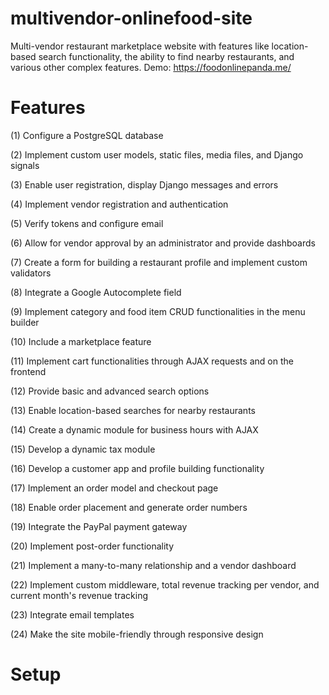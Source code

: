 # multivendor-onlinefood-site

Multi-vendor restaurant marketplace website with features like location-based search functionality, the ability to find nearby restaurants, and various other complex features.
Demo: https://foodonlinepanda.me/

# Features

(1) Configure a PostgreSQL database

(2) Implement custom user models, static files, media files, and Django signals

(3) Enable user registration, display Django messages and errors

(4) Implement vendor registration and authentication

(5) Verify tokens and configure email

(6) Allow for vendor approval by an administrator and provide dashboards

(7) Create a form for building a restaurant profile and implement custom validators

(8) Integrate a Google Autocomplete field

(9) Implement category and food item CRUD functionalities in the menu builder

(10) Include a marketplace feature

(11) Implement cart functionalities through AJAX requests and on the frontend

(12) Provide basic and advanced search options

(13) Enable location-based searches for nearby restaurants

(14) Create a dynamic module for business hours with AJAX

(15) Develop a dynamic tax module

(16) Develop a customer app and profile building functionality

(17) Implement an order model and checkout page

(18) Enable order placement and generate order numbers

(19) Integrate the PayPal payment gateway

(20) Implement post-order functionality

(21) Implement a many-to-many relationship and a vendor dashboard

(22) Implement custom middleware, total revenue tracking per vendor, and current month's revenue tracking

(23) Integrate email templates

(24) Make the site mobile-friendly through responsive design

# Setup

